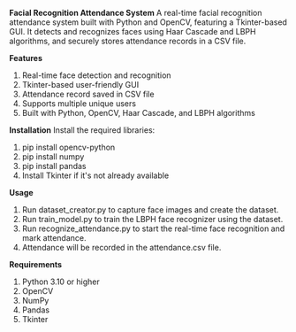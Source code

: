 **Facial Recognition Attendance System**
A real-time facial recognition attendance system built with Python and OpenCV, featuring a Tkinter-based GUI. It detects and recognizes faces using Haar Cascade and LBPH algorithms, and securely stores attendance records in a CSV file.

**Features**
1. Real-time face detection and recognition
2. Tkinter-based user-friendly GUI
3. Attendance record saved in CSV file
4. Supports multiple unique users
5. Built with Python, OpenCV, Haar Cascade, and LBPH algorithms

**Installation**
Install the required libraries:
1. pip install opencv-python
2. pip install numpy
3. pip install pandas
4. Install Tkinter if it's not already available

**Usage**
1. Run dataset_creator.py to capture face images and create the dataset.
2. Run train_model.py to train the LBPH face recognizer using the dataset.
3. Run recognize_attendance.py to start the real-time face recognition and mark attendance.
4. Attendance will be recorded in the attendance.csv file.

**Requirements**
1. Python 3.10 or higher
2. OpenCV
3. NumPy
4. Pandas
5. Tkinter




